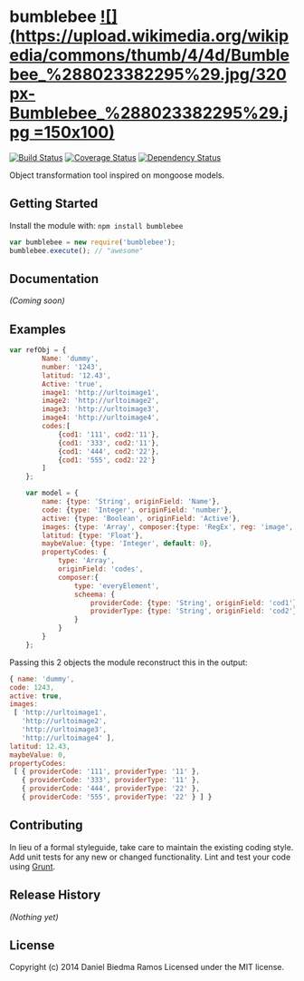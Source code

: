 # bumblebee   [![](https://upload.wikimedia.org/wikipedia/commons/thumb/4/4d/Bumblebee_%288023382295%29.jpg/320px-Bumblebee_%288023382295%29.jpg =150x100)](http://travis-ci.org/danibram/bumblebee)
 [![Build Status](https://secure.travis-ci.org/danibram/bumblebee.png?branch=master)](http://travis-ci.org/danibram/bumblebee) [![Coverage Status](https://coveralls.io/repos/danibram/bumblebee/badge.png?branch=master)](https://coveralls.io/r/danibram/bumblebee?branch=master) [![Dependency Status](https://david-dm.org/danibram/bumblebee.svg)](https://david-dm.org/danibram/bumblebee)

Object transformation tool inspired on mongoose models.

## Getting Started
Install the module with: `npm install bumblebee`

```javascript
var bumblebee = new require('bumblebee');
bumblebee.execute(); // "awesome"
```

## Documentation
_(Coming soon)_

## Examples
```javascript
var refObj = {
        Name: 'dummy',
        number: '1243',
        latitud: '12.43',
        Active: 'true',
        image1: 'http://urltoimage1',
        image2: 'http://urltoimage2',
        image3: 'http://urltoimage3',
        image4: 'http://urltoimage4',
        codes:[
            {cod1: '111', cod2:'11'},
            {cod1: '333', cod2:'11'},
            {cod1: '444', cod2:'22'},
            {cod1: '555', cod2:'22'}
        ]
    };

    var model = {
        name: {type: 'String', originField: 'Name'},
        code: {type: 'Integer', originField: 'number'},
        active: {type: 'Boolean', originField: 'Active'},
        images: {type: 'Array', composer:{type: 'RegEx', reg: 'image', use: 'value'}},
        latitud: {type: 'Float'},
        maybeValue: {type: 'Integer', default: 0},
        propertyCodes: {
            type: 'Array',
            originField: 'codes',
            composer:{
                type: 'everyElement',
                scheema: {
                    providerCode: {type: 'String', originField: 'cod1'},
                    providerType: {type: 'String', originField: 'cod2'}
                }
            }
        }
    };
  ```

  Passing this 2 objects the module reconstruct this in the output:

  ```javascript
  { name: 'dummy',
  code: 1243,
  active: true,
  images:
   [ 'http://urltoimage1',
     'http://urltoimage2',
     'http://urltoimage3',
     'http://urltoimage4' ],
  latitud: 12.43,
  maybeValue: 0,
  propertyCodes:
   [ { providerCode: '111', providerType: '11' },
     { providerCode: '333', providerType: '11' },
     { providerCode: '444', providerType: '22' },
     { providerCode: '555', providerType: '22' } ] }
  ```

## Contributing
In lieu of a formal styleguide, take care to maintain the existing coding style. Add unit tests for any new or changed functionality. Lint and test your code using [Grunt](http://gruntjs.com/).

## Release History
_(Nothing yet)_

## License
Copyright (c) 2014 Daniel Biedma Ramos
Licensed under the MIT license.
